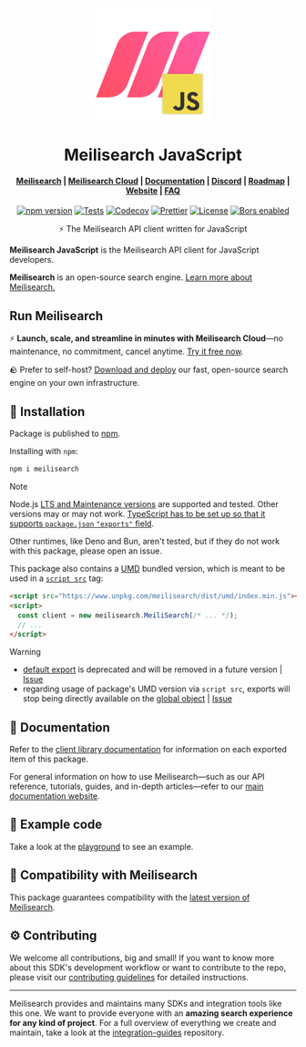 <p align="center">
  <img src="https://raw.githubusercontent.com/meilisearch/integration-guides/main/assets/logos/meilisearch_js.svg" alt="Meilisearch-JavaScript" width="200" height="200" />
</p>

<h1 align="center">Meilisearch JavaScript</h1>

<h4 align="center">
  <a href="https://github.com/meilisearch/meilisearch">Meilisearch</a> |
  <a href="https://www.meilisearch.com/cloud?utm_campaign=oss&utm_source=github&utm_medium=meilisearch-js">Meilisearch Cloud</a> |
  <a href="https://www.meilisearch.com/docs">Documentation</a> |
  <a href="https://discord.meilisearch.com">Discord</a> |
  <a href="https://roadmap.meilisearch.com/tabs/1-under-consideration">Roadmap</a> |
  <a href="https://www.meilisearch.com">Website</a> |
  <a href="https://www.meilisearch.com/docs/faq">FAQ</a>
</h4>

<p align="center">
  <a href="https://www.npmjs.com/package/meilisearch"><img src="https://img.shields.io/npm/v/meilisearch.svg" alt="npm version"></a>
  <a href="https://github.com/meilisearch/meilisearch-js/actions"><img src="https://github.com/meilisearch/meilisearch-js/workflows/Tests/badge.svg" alt="Tests"></a>
  <a href="https://codecov.io/gh/meilisearch/meilisearch-js"><img src="https://codecov.io/github/meilisearch/meilisearch-js/coverage.svg?branch=main" alt="Codecov"></a>
  <a href="https://github.com/prettier/prettier"><img src="https://img.shields.io/badge/styled_with-prettier-ff69b4.svg" alt="Prettier"></a>
  <a href="https://github.com/meilisearch/meilisearch-js/blob/main/LICENSE"><img src="https://img.shields.io/badge/license-MIT-informational" alt="License"></a>
  <a href="https://ms-bors.herokuapp.com/repositories/10"><img src="https://bors.tech/images/badge_small.svg" alt="Bors enabled"></a>
</p>

<p align="center">⚡ The Meilisearch API client written for JavaScript</p>

**Meilisearch JavaScript** is the Meilisearch API client for JavaScript
developers.

**Meilisearch** is an open-source search engine.
[Learn more about Meilisearch.](https://github.com/meilisearch/meilisearch)

## Run Meilisearch

⚡️ **Launch, scale, and streamline in minutes with Meilisearch Cloud**—no
maintenance, no commitment, cancel anytime.
[Try it free now](https://cloud.meilisearch.com/login?utm_campaign=oss&utm_source=github&utm_medium=meilisearch-js).

🪨 Prefer to self-host?
[Download and deploy](https://www.meilisearch.com/docs/learn/self_hosted/getting_started_with_self_hosted_meilisearch?utm_campaign=oss&utm_source=github&utm_medium=meilisearch-js)
our fast, open-source search engine on your own infrastructure.

## 🔧 Installation

Package is published to [npm](https://www.npmjs.com/package/meilisearch).

Installing with `npm`:

```sh
npm i meilisearch
```

> [!NOTE]
>
> Node.js
> [LTS and Maintenance versions](https://github.com/nodejs/Release?tab=readme-ov-file#release-schedule)
> are supported and tested. Other versions may or may not work.
> [TypeScript has to be set up so that it supports `package.json` `"exports"` field](https://www.typescriptlang.org/docs/handbook/modules/reference.html#packagejson-exports).

Other runtimes, like Deno and Bun, aren't tested, but if they do not work with
this package, please open an issue.

This package also contains a [UMD](https://stackoverflow.com/a/77284527) bundled
version, which is meant to be used in a
[`script src`](https://developer.mozilla.org/en-US/docs/Web/HTML/Element/script#src)
tag:

```html
<script src="https://www.unpkg.com/meilisearch/dist/umd/index.min.js"></script>
<script>
  const client = new meilisearch.MeiliSearch(/* ... */);
  // ...
</script>
```

> [!WARNING]
>
> - [default export](https://developer.mozilla.org/en-US/docs/Web/JavaScript/Reference/Statements/export#using_the_default_export)
>   is deprecated and will be removed in a future version |
>   [Issue](https://github.com/meilisearch/meilisearch-js/issues/1789)
> - regarding usage of package's UMD version via `script src`, exports will stop
>   being directly available on the
>   [global object](https://developer.mozilla.org/en-US/docs/Glossary/Global_object)
>   | [Issue](https://github.com/meilisearch/meilisearch-js/issues/1806)

## 📖 Documentation

Refer to the
[client library documentation](https://meilisearch.github.io/meilisearch-js/modules.html)
for information on each exported item of this package.

For general information on how to use Meilisearch—such as our API reference,
tutorials, guides, and in-depth articles—refer to our
[main documentation website](https://www.meilisearch.com/docs/).

## 🚀 Example code

Take a look at the [playground](./playgrounds/javascript/src/meilisearch.ts) to
see an example.

## 🤖 Compatibility with Meilisearch

This package guarantees compatibility with the
[latest version of Meilisearch](https://github.com/meilisearch/meilisearch/releases/latest).

## ⚙️ Contributing

We welcome all contributions, big and small! If you want to know more about this
SDK's development workflow or want to contribute to the repo, please visit our
[contributing guidelines](/CONTRIBUTING.md) for detailed instructions.

---

Meilisearch provides and maintains many SDKs and integration tools like this
one. We want to provide everyone with an **amazing search experience for any
kind of project**. For a full overview of everything we create and maintain,
take a look at the
[integration-guides](https://github.com/meilisearch/integration-guides)
repository.
